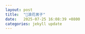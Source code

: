```yaml
---
layout: post
title:  "🌸浪花男子"
date:   2025-07-25 16:08:39 +0800
categories: jekyll update
---
```


